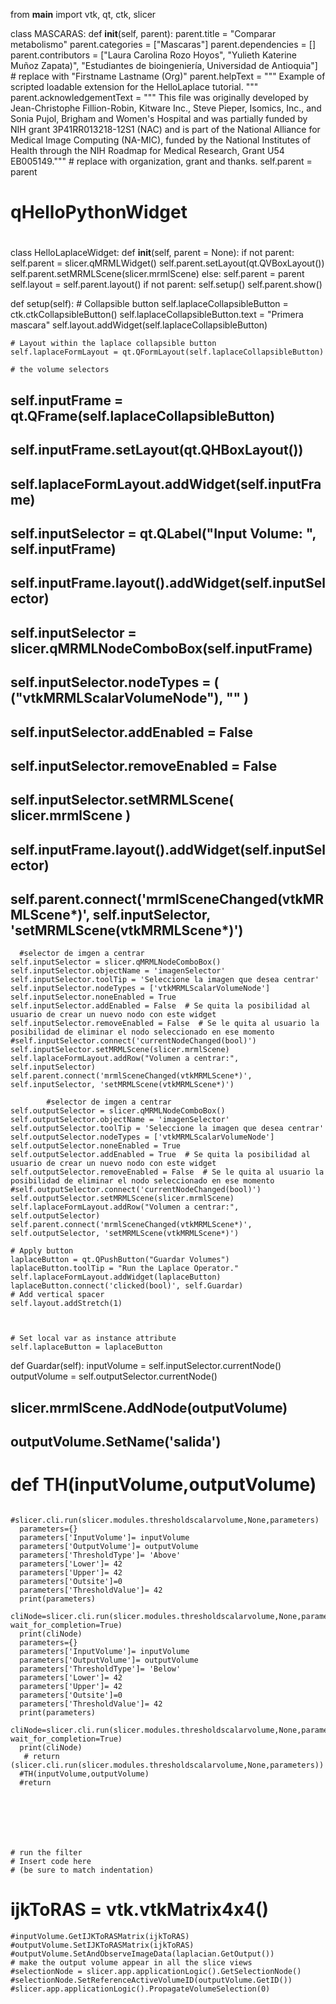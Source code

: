 from __main__ import vtk, qt, ctk, slicer



class MASCARAS:
  def __init__(self, parent):
    parent.title = "Comparar metabolismo"
    parent.categories = ["Mascaras"]
    parent.dependencies = []
    parent.contributors = ["Laura Carolina Rozo Hoyos",
                           "Yulieth Katerine Muñoz Zapata)",
                           "Estudiantes de bioingeniería, Universidad de Antioquia"] # replace with "Firstname Lastname (Org)"
    parent.helpText = """
    Example of scripted loadable extension for the HelloLaplace tutorial.
    """
    parent.acknowledgementText = """
    This file was originally developed by Jean-Christophe Fillion-Robin, Kitware Inc.,
Steve Pieper, Isomics, Inc., and Sonia Pujol, Brigham and Women's Hospital and was 
partially funded by NIH grant 3P41RR013218-12S1 (NAC) and is part of the National Alliance 
for Medical Image Computing (NA-MIC), funded by the National Institutes of Health through the 
NIH Roadmap for Medical Research, Grant U54 EB005149.""" # replace with organization, grant and thanks.
    self.parent = parent

#
# qHelloPythonWidget
#

class HelloLaplaceWidget:
  def __init__(self, parent = None):
    if not parent:
      self.parent = slicer.qMRMLWidget()
      self.parent.setLayout(qt.QVBoxLayout())
      self.parent.setMRMLScene(slicer.mrmlScene)
    else:
      self.parent = parent
    self.layout = self.parent.layout()
    if not parent:
      self.setup()
      self.parent.show()

  def setup(self):
    # Collapsible button
    self.laplaceCollapsibleButton = ctk.ctkCollapsibleButton()
    self.laplaceCollapsibleButton.text = "Primera mascara"
    self.layout.addWidget(self.laplaceCollapsibleButton)

    # Layout within the laplace collapsible button
    self.laplaceFormLayout = qt.QFormLayout(self.laplaceCollapsibleButton)

    # the volume selectors
##    self.inputFrame = qt.QFrame(self.laplaceCollapsibleButton)
##    self.inputFrame.setLayout(qt.QHBoxLayout())
##    self.laplaceFormLayout.addWidget(self.inputFrame)
##    self.inputSelector = qt.QLabel("Input Volume: ", self.inputFrame)
##    self.inputFrame.layout().addWidget(self.inputSelector)
##    self.inputSelector = slicer.qMRMLNodeComboBox(self.inputFrame)
##    self.inputSelector.nodeTypes = ( ("vtkMRMLScalarVolumeNode"), "" )
##    self.inputSelector.addEnabled = False
##    self.inputSelector.removeEnabled = False
##    self.inputSelector.setMRMLScene( slicer.mrmlScene )
##    self.inputFrame.layout().addWidget(self.inputSelector)
##    self.parent.connect('mrmlSceneChanged(vtkMRMLScene*)', self.inputSelector, 'setMRMLScene(vtkMRMLScene*)')

      #selector de imgen a centrar
    self.inputSelector = slicer.qMRMLNodeComboBox()
    self.inputSelector.objectName = 'imagenSelector'
    self.inputSelector.toolTip = 'Seleccione la imagen que desea centrar'
    self.inputSelector.nodeTypes = ['vtkMRMLScalarVolumeNode']
    self.inputSelector.noneEnabled = True
    self.inputSelector.addEnabled = False  # Se quita la posibilidad al usuario de crear un nuevo nodo con este widget
    self.inputSelector.removeEnabled = False  # Se le quita al usuario la posibilidad de eliminar el nodo seleccionado en ese momento
    #self.inputSelector.connect('currentNodeChanged(bool)')
    self.inputSelector.setMRMLScene(slicer.mrmlScene)
    self.laplaceFormLayout.addRow("Volumen a centrar:", self.inputSelector)
    self.parent.connect('mrmlSceneChanged(vtkMRMLScene*)', self.inputSelector, 'setMRMLScene(vtkMRMLScene*)')

            #selector de imgen a centrar
    self.outputSelector = slicer.qMRMLNodeComboBox()
    self.outputSelector.objectName = 'imagenSelector'
    self.outputSelector.toolTip = 'Seleccione la imagen que desea centrar'
    self.outputSelector.nodeTypes = ['vtkMRMLScalarVolumeNode']
    self.outputSelector.noneEnabled = True
    self.outputSelector.addEnabled = True  # Se quita la posibilidad al usuario de crear un nuevo nodo con este widget
    self.outputSelector.removeEnabled = False  # Se le quita al usuario la posibilidad de eliminar el nodo seleccionado en ese momento
    #self.outputSelector.connect('currentNodeChanged(bool)')
    self.outputSelector.setMRMLScene(slicer.mrmlScene)
    self.laplaceFormLayout.addRow("Volumen a centrar:", self.outputSelector)
    self.parent.connect('mrmlSceneChanged(vtkMRMLScene*)', self.outputSelector, 'setMRMLScene(vtkMRMLScene*)')  

    # Apply button
    laplaceButton = qt.QPushButton("Guardar Volumes")
    laplaceButton.toolTip = "Run the Laplace Operator."
    self.laplaceFormLayout.addWidget(laplaceButton)
    laplaceButton.connect('clicked(bool)', self.Guardar)
    # Add vertical spacer
    self.layout.addStretch(1)



    # Set local var as instance attribute
    self.laplaceButton = laplaceButton

  def Guardar(self):
      inputVolume = self.inputSelector.currentNode()
      outputVolume = self.outputSelector.currentNode()
##    slicer.mrmlScene.AddNode(outputVolume)
##    outputVolume.SetName('salida')
    

   #   def TH(inputVolume,outputVolume)
      #slicer.cli.run(slicer.modules.thresholdscalarvolume,None,parameters)  
      parameters={}
      parameters['InputVolume']= inputVolume
      parameters['OutputVolume']= outputVolume
      parameters['ThresholdType']= 'Above'
      parameters['Lower']= 42
      parameters['Upper']= 42
      parameters['Outsite']=0
      parameters['ThresholdValue']= 42
      print(parameters)
      cliNode=slicer.cli.run(slicer.modules.thresholdscalarvolume,None,parameters, wait_for_completion=True)
      print(cliNode)
      parameters={}
      parameters['InputVolume']= inputVolume
      parameters['OutputVolume']= outputVolume
      parameters['ThresholdType']= 'Below'
      parameters['Lower']= 42
      parameters['Upper']= 42
      parameters['Outsite']=0
      parameters['ThresholdValue']= 42
      print(parameters)
      cliNode=slicer.cli.run(slicer.modules.thresholdscalarvolume,None,parameters, wait_for_completion=True)
      print(cliNode)
       # return (slicer.cli.run(slicer.modules.thresholdscalarvolume,None,parameters))
      #TH(inputVolume,outputVolume)
      #return 
    


      
    
  
    
    # run the filter
    # Insert code here
    # (be sure to match indentation)
   # ijkToRAS = vtk.vtkMatrix4x4()
    #inputVolume.GetIJKToRASMatrix(ijkToRAS)
    #outputVolume.SetIJKToRASMatrix(ijkToRAS)
    #outputVolume.SetAndObserveImageData(laplacian.GetOutput())
    # make the output volume appear in all the slice views
    #selectionNode = slicer.app.applicationLogic().GetSelectionNode()
    #selectionNode.SetReferenceActiveVolumeID(outputVolume.GetID())
    #slicer.app.applicationLogic().PropagateVolumeSelection(0)

